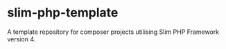 # slim-php-template
A template repository for composer projects utilising Slim PHP Framework version 4.
